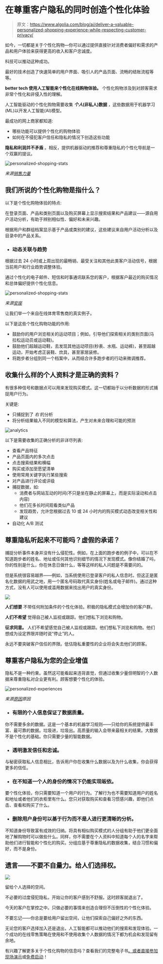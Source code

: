 # 在尊重客户隐私的同时创造个性化体验

> 原文：<https://www.algolia.com/blog/ai/deliver-a-valuable-personalized-shopping-experience-while-respecting-customer-privacy/>

如今，一切都是关于个性化购物—你可以通过提供直接针对消费者偏好和需求的产品和用户体验来获得更高的收入和客户忠诚度。

科技可以推动这种成功。

最好的技术创造了快速简单的用户界面、吸引人的产品页面、流畅的结账流程等等。

**better tech 使用人工智能来个性化在线购物体验。** 个性化购物涉及到对顾客需求非常个性化和非侵入性的理解。

人工智能驱动的个性化购物需要收集 ***个人*(非私人)数据** ，这些数据用于机器学习(ML)以开发人工智能(AI)模型。

最成功的网上商家都知道:

*   哪些功能可以提供个性化的购物体验
*   如何在不侵犯客户信任和隐私的情况下创造这些功能

**隐私和利润并不矛盾** 。相反，提供机器驱动的推荐和尊重隐私的个性化导航是一个双赢的提议。

![personalized-shopping-stats](img/9886ad631db4b211dd63d75ea8f156d5.png)

*来源[销售力量](https://www.salesforce.com/form/commerce/power-of-personalized-shopping/?d=cta-body-promo-94)*

## [](#what-do-we-mean-by-personalized-shopping)我们所说的个性化购物是指什么？

以下是个性化购物体验的特点:

在登录页面、产品和类别页面以及购买屏幕上显示搜索结果和产品建议——源自用户活动分析，有助于辨别相似性、偏好和未来兴趣。

根据用户和群组档案显示基于产品或类别的建议，这些建议来自用户活动分析以及目录中的产品关系。

*   ### [](#dynamic-relevance-and-trends)动态关联与趋势

根据过去 24 小时或上周出现的最畅销、最受关注和其他此类客户活动信号，根据当前用户和行业趋势调整体验。

通过个性化的电子邮件、短信和时事通讯联系您的客户，根据客户最近的购买情况和总体偏好提供个性化信息。

![personalized-shopping-stats](img/ef4d4d50166b64d88d65d22c6b259c2b.png)

*来源[安座](https://www.algolia.com/blog/product/6-ways-to-leverage-recommendations-for-ecommerce-retailers/)*

让我们举一个来自在线体育零售商的真实例子。

以下是这些个性化购物功能的作用:

*   鼓励你的用户浏览相关的运动项目；例如，引导他们探索相关的类别页面(马拉松运动员或运动鞋)。
*   鼓励他们超越运动鞋，去发现其他运动项目(秒表、水瓶、运动裤)，甚至超越运动，开始考虑正装鞋、炊具，甚至家居装修。
*   将跑步者分组到同一个档案中，从而结合许多跑步者的行动来微调推荐。

## [](#what-personal-data-is-the-right-data-to-collect)收集什么样的个人资料才是正确的资料？

有很多种信号和数据点可以用来发现购买模式。这一切都始于以分析数据的形式捕捉用户行为。

关键是:

*   只捕捉到了 *右* 的分析
*   将分析结果输入不同的模型和算法，产生对未来合理和可能的预测

![analytics](img/c3361e0d0aacea2659f9ccd2957f8d0f.png)

以下是需要收集的正确分析的非详尽列表:

*   查看产品特征
*   产品页面内的多次点击
*   点击搜索结果和横幅
*   购买或添加至愿望清单
*   使用常用关键字执行某些搜索
*   对产品进行评论或评级
*   捕捉数据，如:
    *   消费者与网站互动的时间(不只是坐在静止的屏幕上，而是实际滚动和点击内容)
    *   他们花多长时间观看类似产品
    *   发现趋势，允许您根据过去 10 或 24 小时内的购买模式动态改变相关性和建议
*   自动化 A/B 测试

## [](#does-respecting-privacy-sound-impossible-a-false-promise)尊重隐私听起来不可能吗？虚假的承诺？

捕捉分析事件本身并没有什么侵犯性。例如，在上面的跑步者的例子中，可以在不知道跑步者的姓名、地址或任何其他识别细节的情况下发现模式。像你结婚了吗，你的性别是什么，你在休息日做什么，等等这样的私人问题是不需要问的。

但是系统很容易越界——例如，当系统使用已登录客户的私人信息时。但这正是匿名化数据的用武之地，用一个匿名号码取代真实身份(姓名或电子邮件)。通过这种方式，没有人可以使用或滥用数据来找出用户的真实身份。

![](img/664b6bb12a85cb99e08d1befc04693fa.png)

**人们想要** 不带任何附加条件的个性化体验。积极的隐私模式会增加你的客户群。

**人们不希望** 觉得自己被人监视或跟踪。他们想私下浏览和购物。

**征求同意。** 人们不希望感觉自己被人监视或跟踪。他们想私下浏览和购物。他们想成为设定界限并随时说“停止”的人。

永远不要突破客户信任的界限。低估隐私重要性的企业将会失去他们的顾客。

## [](#respecting-customer-privacy-adds-value-to-your-business)尊重客户隐私为您的企业增值

隐私不是一种约束。虽然这可能看起来违背直觉，但通过收集少量但明智的个人数据来尊重隐私对企业更有利。顾客想要个性化的体验。

![personalized-experiences](img/8db56c569db1dfd703944069e05558a7.png)

*来源[原因](https://www.forbes.com/sites/jimvinoski/2020/01/20/new-research-shows-consumers-already-expect-mass-personalization-time-to-get-ready)原因*

*   ### [](#limited-personal-information-ensures-data-quality)有限的个人信息保证了数据质量。

你不需要多余的数据。这是一个基本的机器学习规则——只给你的系统提供最丰富、最可靠的数据。垃圾进，垃圾出。高质量的输入会带来最相关的结果。大数据不是个性化的基础。你只需要少量的智能数据。

*   ### [](#transparency-inspires-trust-and-loyalty)透明激发信任和忠诚。

与秘密获取私人信息相比，告诉用户你在收集什么数据以及为什么收集，你会获得更多的信任。

*   ### [](#not-knowing-the-identity-of-a-person-can-still-deliver%c2%a0-conversion)在不知道一个人的身份的情况下仍能实现皈依。

要个性化体验，你只需要知道一个用户的行为。了解行为也不需要知道用户的姓名和地址或者他们的衣柜里有什么。您只对获取购买和查看习惯感兴趣，即他们点击、查看和购买了什么。

*   ### [](#removing-user-identities-enables-sharper-profiling-based-on-behavior-not-people)删除用户身份可以基于行为而不是人进行更清晰的分析。

不知道身份导致富有成效的归纳。将具有相似购买模式的人分组有助于他们更全面地了解购物时可以做些什么。同样，你不需要在个人资料中知道每个人的名字来帮助他们进行智能和个性化的购买。分组应基于尊重隐私的数据收集，结合习惯和偏好，而不是身份。

## [](#last-word-%e2%80%93-don%e2%80%99t-overreach-give-people-the-option)遗言——不要不自量力。给人们选择权。

![](img/6dce284ff4ec045dba4423f031b3f1db.png)

留给个人选择的空间。

不必要的过度侵犯隐私，开始让你的客户感到不舒服。这时顾客就退出了。

今天的客户在掌控之中。只做必要的事情来创造合理但不压倒性的个性化体验。

不要忘记——你总是要给用户留出空间，让他们探索自己偏好之外的东西。

无论您的客户选择加入还是退出，人工智能都可以推动他们的搜索和发现体验。一个成功的在线零售策略在使用和不使用收集个人数据的情况下都为机会和发现留有余地。

有兴趣了解更多关于个性化购物的信息吗？查看我们的完整电子书[。或者直接参加](https://resources.algolia.com/ebooks/ebook-delivering-personalized-experiences-in-the-era-of-heightened-privacy)[现场演示](https://www.algolia.com/demorequest/)或[免费启动](https://www.algolia.com/users/sign_up)！